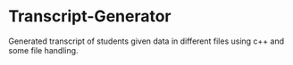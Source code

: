 # Transcript-Generator
Generated transcript of students given data in different files using c++ and some file handling. 
